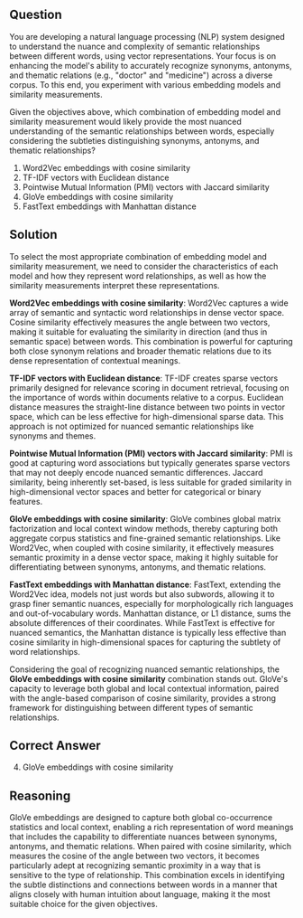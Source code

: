## Question
You are developing a natural language processing (NLP) system designed to understand the nuance and complexity of semantic relationships between different words, using vector representations. Your focus is on enhancing the model's ability to accurately recognize synonyms, antonyms, and thematic relations (e.g., "doctor" and "medicine") across a diverse corpus. To this end, you experiment with various embedding models and similarity measurements.

Given the objectives above, which combination of embedding model and similarity measurement would likely provide the most nuanced understanding of the semantic relationships between words, especially considering the subtleties distinguishing synonyms, antonyms, and thematic relationships?

1. Word2Vec embeddings with cosine similarity
2. TF-IDF vectors with Euclidean distance
3. Pointwise Mutual Information (PMI) vectors with Jaccard similarity
4. GloVe embeddings with cosine similarity
5. FastText embeddings with Manhattan distance

## Solution

To select the most appropriate combination of embedding model and similarity measurement, we need to consider the characteristics of each model and how they represent word relationships, as well as how the similarity measurements interpret these representations.

**Word2Vec embeddings with cosine similarity**: Word2Vec captures a wide array of semantic and syntactic word relationships in dense vector space. Cosine similarity effectively measures the angle between two vectors, making it suitable for evaluating the similarity in direction (and thus in semantic space) between words. This combination is powerful for capturing both close synonym relations and broader thematic relations due to its dense representation of contextual meanings.

**TF-IDF vectors with Euclidean distance**: TF-IDF creates sparse vectors primarily designed for relevance scoring in document retrieval, focusing on the importance of words within documents relative to a corpus. Euclidean distance measures the straight-line distance between two points in vector space, which can be less effective for high-dimensional sparse data. This approach is not optimized for nuanced semantic relationships like synonyms and themes.

**Pointwise Mutual Information (PMI) vectors with Jaccard similarity**: PMI is good at capturing word associations but typically generates sparse vectors that may not deeply encode nuanced semantic differences. Jaccard similarity, being inherently set-based, is less suitable for graded similarity in high-dimensional vector spaces and better for categorical or binary features.

**GloVe embeddings with cosine similarity**: GloVe combines global matrix factorization and local context window methods, thereby capturing both aggregate corpus statistics and fine-grained semantic relationships. Like Word2Vec, when coupled with cosine similarity, it effectively measures semantic proximity in a dense vector space, making it highly suitable for differentiating between synonyms, antonyms, and thematic relations.

**FastText embeddings with Manhattan distance**: FastText, extending the Word2Vec idea, models not just words but also subwords, allowing it to grasp finer semantic nuances, especially for morphologically rich languages and out-of-vocabulary words. Manhattan distance, or L1 distance, sums the absolute differences of their coordinates. While FastText is effective for nuanced semantics, the Manhattan distance is typically less effective than cosine similarity in high-dimensional spaces for capturing the subtlety of word relationships.

Considering the goal of recognizing nuanced semantic relationships, the **GloVe embeddings with cosine similarity** combination stands out. GloVe's capacity to leverage both global and local contextual information, paired with the angle-based comparison of cosine similarity, provides a strong framework for distinguishing between different types of semantic relationships.

## Correct Answer

4. GloVe embeddings with cosine similarity

## Reasoning

GloVe embeddings are designed to capture both global co-occurrence statistics and local context, enabling a rich representation of word meanings that includes the capability to differentiate nuances between synonyms, antonyms, and thematic relations. When paired with cosine similarity, which measures the cosine of the angle between two vectors, it becomes particularly adept at recognizing semantic proximity in a way that is sensitive to the type of relationship. This combination excels in identifying the subtle distinctions and connections between words in a manner that aligns closely with human intuition about language, making it the most suitable choice for the given objectives.
